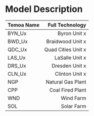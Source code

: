 # Model Description

|Temoa Name|Full Technology|
|:-----|------:|
|BYN_Ux|Byron Unit x|
|BWD_Ux|Braidwood Unit x|
|QDC_Ux|Quad Cities Unit x|
|LAS_Ux|LaSalle Unit x|
|DRS_Ux|Dresden Unit x|
|CLN_Ux|Clinton Unit x|
|NGP|Natural Gas Plant|
|CPP|Coal Fired Plant|
|WND|Wind Farm|
|SOL|Solar Farm|
